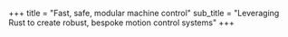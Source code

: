 +++
title = "Fast, safe, modular machine control"
sub_title = "Leveraging Rust to create robust, bespoke motion control systems"
+++
